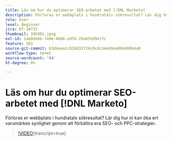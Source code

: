 ```yaml
---
title: Läs om hur du optimerar SEO-arbetet med [!DNL Marketo]
description: Förloras er webbplats i hundratals sökresultat? Lär dig hur ni kan öka ert varumärkes synlighet genom att förbättra era SEO- och PPC-strategier.
role: User
level: Beginner
jira: KT-10731
thumbnail: 345401.jpeg
exl-id: 1ab0de6b-7a9e-4b86-a9f6-2ba655d9e1fc
feature: SEO
source-git-commit: 63d4aea1c818d35724c0cdc14e69ea00eb06b4a0
workflow-type: tm+mt
source-wordcount: '64'
ht-degree: 0%

---
```


# Läs om hur du optimerar SEO-arbetet med [!DNL Marketo]

Förloras er webbplats i hundratals sökresultat? Lär dig hur ni kan öka ert varumärkes synlighet genom att förbättra era SEO- och PPC-strategier.

>[!VIDEO](https://video.tv.adobe.com/v/345401/?quality=12&learn=on){trancript=true}
